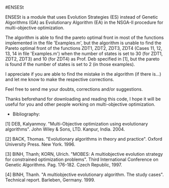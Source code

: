 #ENSESt

ENSESt is a module that uses Evolution Strategies (ES) instead of Genetic Algorithms (GA) as Evolutionary Algorithm (EA) in the NSGA-II procedure for multi-objective optimization.

The algorithm is able to find the pareto optimal front in most of the functions implemented in the file 'Examples.m', but the algorithm is unable to find the Pareto optimal front of the functions ZDT1, ZDT2, ZDT3, ZDT4 (Cases 11, 12, 13, 14 in file 'Examples.m') when the number of states is set to 30 (for ZDT1, ZDT2, ZDT3) and 10 (for ZDT4) as Prof. Deb specified in [1], but the pareto is found if the number of states is set to 2 (in those examples).

I appreciate if you are able to find the mistake in the algorithm (if there is...) and let me know to make the respective corrections.

Feel free to send me your doubts, corrections and/or suggestions. 

Thanks beforehand for downloading and reading this code, I hope it will be useful for you and other people working on multi-objective optimization.

* Bibliography:

[1] DEB, Kalyanmoy. "Multi-Objective optimization using evolutionary algorithms". John Wiley & Sons, LTD. Kanpur, India. 2004.

[2] BACK, Thomas. "Evolutionary algorithms in theory and practice". Oxford University Press. New York. 1996.

[3] BINH, Thanh; KORN, Ulrich. "MOBES: A multiobjective evolution strategy for constrained optimization problems". Third International Conference on Genetic Algorithms. Pag. 176-182. Czech Republic, 1997.

[4] BINH, Thanh. "A multiobjective evolutionary algorithm. The study cases". Technical report. Barleben, Germany. 1999.


